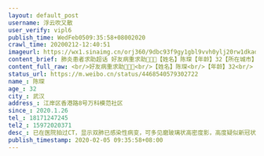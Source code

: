 ```yaml
---
layout: default_post
username: 浮云吹又散
user_verify: vipl6
publish_time: WedFeb0509:35:58+08002020
crawl_time: 20200212-12:40:51
imageurl: https://wx1.sinaimg.cn/orj360/9dbc93f9gy1gbl9vvh0ylj20rw1dkad8.jpg,https://wx3.sinaimg.cn/orj360/9dbc93f9gy1gbl9vvvewfj20u01400zv.jpg,https://wx2.sinaimg.cn/orj360/9dbc93f9gy1gbl9wpjoc0j20u0140gqn.jpg
content_brief: 肺炎患者求助超话 好友病重求助🙏🙏🙏【姓名】陈琛【年龄】32【所在城市】武汉【所在小区、社区】江岸区香港路8号万科模范社区【患病时间】2020.1.26【联系方式】18171247245【其他紧急联系人】15972020371【病情描述】 已在医院拍过CT，显示双肺已感染性病变，可多见磨玻璃状高密 ...全文
content_full_raw: <br/>好友病重求助🙏🙏🙏<br/>【姓名】陈琛<br/>【年龄】32<br/>【所在城市】武汉<br/>【所在小区、社区】江岸区香港路8号万科模范社区<br/>【患病时间】2020.1.26<br/>【联系方式】18171247245<br/>【其他紧急联系人】15972020371<br/>【病情描述】已在医院拍过CT，显示双肺已感染性病变，可多见磨玻璃状高密度影，高度疑似新冠状病毒，还在等待试剂盒结果，目前已有心慌，乏力，头晕，干咳，气短，呼吸不畅，呕吐封症状加重，中低烧37.4.——38.6持续已第十天了，家中已有感染者及疑似症状成员，还有2岁多的宝宝，急需隔离住院治疗🙏
status_url: https://m.weibo.cn/status/4468540579302722
name_: 陈琛
age_: 32
city_: 武汉
address_: 江岸区香港路8号万科模范社区
since_: 2020.1.26
tel_: 18171247245
tel2_: 15972020371
desc_: 已在医院拍过CT，显示双肺已感染性病变，可多见磨玻璃状高密度影，高度疑似新冠状病毒，还在等待试剂盒结果，目前已有心慌，乏力，头晕，干咳，气短，呼吸不畅，呕吐封症状加重，中低烧37.4.——38.6持续已第十天了，家中已有感染者及疑似症状成员，还有2岁多的宝宝，急需隔离住院治疗🙏
publish_timestamp: 2020-02-05 09:35:58+08:00
---
```

